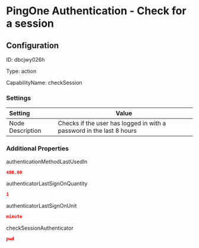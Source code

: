 # PingOne Authentication - Check for a session
## Configuration
ID:  dbcjwy026h

Type: action 

CapabilityName: checkSession

### Settings
| Setting | Value  |
| :------------------------ | ---------------------------------------- |
| Node Description | Checks if the user has logged in with a password in the last 8 hours | }
 




### Additional Properties
authenticationMethodLastUsedIn
 ```json 
480.00
```


authenticatorLastSignOnQuantity
 ```json 
1
```


authenticatorLastSignOnUnit
 ```json 
minute
```


checkSessionAuthenticator
 ```json 
pwd
```



